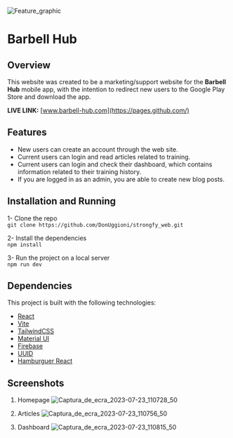 ![Feature_graphic](https://github.com/DonUggioni/strongfy_web/assets/99286931/daa49664-2836-4cf1-9361-b7b965a5ac22)

# Barbell Hub

## Overview
This website was created to be a marketing/support website for the **Barbell Hub** mobile app, with the intention to redirect new users to the Google Play Store and download the app.

**LIVE LINK:** [www.barbell-hub.com](https://pages.github.com/)

## Features
- New users can create an account through the web site.
- Current users can login and read articles related to training.
- Current users can login and check their dashboard, which contains information related to their training history.
- If you are logged in as an admin, you are able to create new blog posts.

## Installation and Running
1- Clone the repo  
`git clone https://github.com/DonUggioni/strongfy_web.git` 

2- Install the dependencies  
`npm install`  

3- Run the project on a local server  
`npm run dev`

## Dependencies
This project is built with the following technologies:

- [React](https://pages.github.com/)
- [Vite](https://vitejs.dev/)
- [TailwindCSS](https://tailwindcss.com/)
- [Material UI](https://mui.com/)
- [Firebase](https://firebase.google.com/)
- [UUID](https://www.npmjs.com/package/uuid)
- [Hamburguer React](https://hamburger-react.netlify.app/)

## Screenshots
1. Homepage
![Captura_de_ecra_2023-07-23_110728_50](https://github.com/DonUggioni/strongfy_web/assets/99286931/714744a1-02e5-48b5-a9b0-5b39e0e661b5)

2. Articles
![Captura_de_ecra_2023-07-23_110756_50](https://github.com/DonUggioni/strongfy_web/assets/99286931/e3117b43-1da6-469a-a0ad-57b1ec56a1a4)

3. Dashboard
![Captura_de_ecra_2023-07-23_110815_50](https://github.com/DonUggioni/strongfy_web/assets/99286931/797f87b4-658b-473b-8386-7cd9c4650eff)

